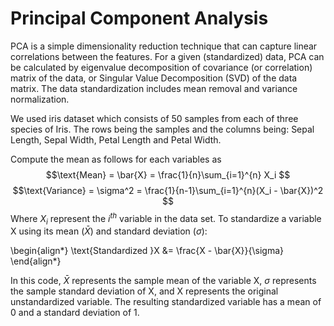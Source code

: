 # Principal Component Analysis

PCA is a simple dimensionality reduction technique that can capture linear correlations between the features. For a given (standardized) data, PCA can be calculated by eigenvalue decomposition of covariance (or correlation) matrix of the data, or Singular Value Decomposition (SVD) of the data matrix. The data standardization includes mean removal and variance normalization.


We used iris dataset which consists of 50 samples from each of three species of Iris. The rows being the samples and the columns being: Sepal Length, Sepal Width, Petal Length and Petal Width.

Compute the mean as follows for each variables as
$$\text{Mean} = \bar{X} = \frac{1}{n}\sum_{i=1}^{n} X_i $$
$$\text{Variance} = \sigma^2 = \frac{1}{n-1}\sum_{i=1}^{n}(X_i - \bar{X})^2 $$
Where $X_{i}$ represent the $i^{th}$ variable in the data set.
 To standardize a variable X using its mean ($\bar{X}$) and standard deviation ($\sigma$):

\begin{align*}
\text{Standardized }X &= \frac{X - \bar{X}}{\sigma}
\end{align*}

In this code, $\bar{X}$ represents the sample mean of the variable X, $\sigma$ represents the sample standard deviation of X, and X represents the original unstandardized variable. The resulting standardized variable has a mean of 0 and a standard deviation of 1.
